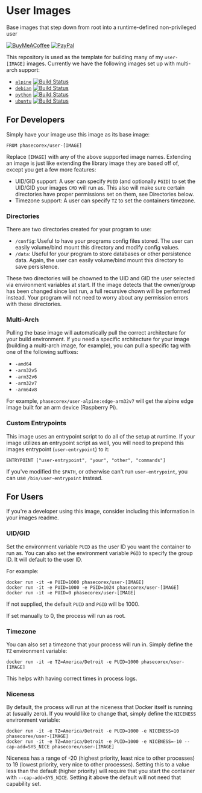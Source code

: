 # User Images
Base images that step down from root into a runtime-defined non-privileged user

[![BuyMeACoffee](https://img.shields.io/badge/buy%20me%20a%20coffee-donate-orange)](https://buymeacoff.ee/phasecorex)
[![PayPal](https://img.shields.io/badge/paypal-donate-blue)](https://paypal.me/pcx)

This repository is used as the template for building many of my `user-[IMAGE]` images. Currently we have the following images set up with multi-arch support:

- [`alpine`](https://github.com/PhasecoreX/docker-user-alpine) [![Build Status](https://cloud.drone.io/api/badges/PhasecoreX/docker-user-alpine/status.svg)](https://cloud.drone.io/PhasecoreX/docker-user-alpine)
- [`debian`](https://github.com/PhasecoreX/docker-user-debian) [![Build Status](https://cloud.drone.io/api/badges/PhasecoreX/docker-user-debian/status.svg)](https://cloud.drone.io/PhasecoreX/docker-user-debian)
- [`python`](https://github.com/PhasecoreX/docker-user-python) [![Build Status](https://cloud.drone.io/api/badges/PhasecoreX/docker-user-python/status.svg)](https://cloud.drone.io/PhasecoreX/docker-user-python)
- [`ubuntu`](https://github.com/PhasecoreX/docker-user-ubuntu) [![Build Status](https://cloud.drone.io/api/badges/PhasecoreX/docker-user-ubuntu/status.svg)](https://cloud.drone.io/PhasecoreX/docker-user-ubuntu)

## For Developers
Simply have your image use this image as its base image:
```
FROM phasecorex/user-[IMAGE]
```
Replace `[IMAGE]` with any of the above supported image names. Extending an image is just like extending the library image they are based off of, except you get a few more features:
- UID/GID support: A user can specify `PUID` (and optionally `PGID`) to set the UID/GID your images `CMD` will run as. This also will make sure certain directories have proper permissions set on them, see Directories below.
- Timezone support: A user can specify `TZ` to set the containers timezone.

### Directories
There are two directories created for your program to use:
- `/config`: Useful to have your programs config files stored. The user can easily volume/bind mount this directory and modify config values.
- `/data`: Useful for your program to store databases or other persistence data. Again, the user can easily volume/bind mount this directory to save persistence.

These two directories will be chowned to the UID and GID the user selected via environment variables at start. If the image detects that the owner/group has been changed since last run, a full recursive chown will be performed instead. Your program will not need to worry about any permission errors with these directories.

### Multi-Arch
Pulling the base image will automatically pull the correct architecture for your build environment. If you need a specific architecture for your image (building a multi-arch image, for example), you can pull a specific tag with one of the following suffixes:

- `-amd64`
- `-arm32v5`
- `-arm32v6`
- `-arm32v7`
- `-arm64v8`

For example, `phasecorex/user-alpine:edge-arm32v7` will get the alpine edge image built for an arm device (Raspberry Pi).

### Custom Entrypoints
This image uses an entrypoint script to do all of the setup at runtime. If your image utilizes an entrypoint script as well, you will need to prepend this images entrypoint (`user-entrypoint`) to it:
```
ENTRYPOINT ["user-entrypoint", "your", "other", "commands"]
```
If you've modified the `$PATH`, or otherwise can't run `user-entrypoint`, you can use `/bin/user-entrypoint` instead.

## For Users
If you're a developer using this image, consider including this information in your images readme.

### UID/GID
Set the environment variable `PUID` as the user ID you want the container to run as.
You can also set the environment variable `PGID` to specify the group ID. It will default to the user ID.

For example:
```
docker run -it -e PUID=1000 phasecorex/user-[IMAGE]
docker run -it -e PUID=1000 -e PGID=1024 phasecorex/user-[IMAGE]
docker run -it -e PUID=0 phasecorex/user-[IMAGE]
```
If not supplied, the default `PUID` and `PGID` will be 1000.

If set manually to 0, the process will run as root.

### Timezone
You can also set a timezone that your process will run in. Simply define the `TZ` environment variable:
```
docker run -it -e TZ=America/Detroit -e PUID=1000 phasecorex/user-[IMAGE]
```
This helps with having correct times in process logs.

### Niceness
By default, the process will run at the niceness that Docker itself is running at (usually zero). If you would like to change that, simply define the `NICENESS` environment variable:
```
docker run -it -e TZ=America/Detroit -e PUID=1000 -e NICENESS=10 phasecorex/user-[IMAGE]
docker run -it -e TZ=America/Detroit -e PUID=1000 -e NICENESS=-10 --cap-add=SYS_NICE phasecorex/user-[IMAGE]
```
Niceness has a range of -20 (highest priority, least nice to other processes) to 19 (lowest priority, very nice to other processes). Setting this to a value less than the default (higher priority) will require that you start the container with `--cap-add=SYS_NICE`. Setting it above the default will not need that capability set.

